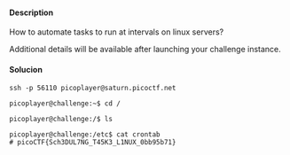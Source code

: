 #### Description

How to automate tasks to run at intervals on linux servers?

Additional details will be available after launching your challenge instance.

#### Solucion
```
ssh -p 56110 picoplayer@saturn.picoctf.net
 
picoplayer@challenge:~$ cd /

picoplayer@challenge:/$ ls

picoplayer@challenge:/etc$ cat crontab
# picoCTF{Sch3DUL7NG_T45K3_L1NUX_0bb95b71}

```